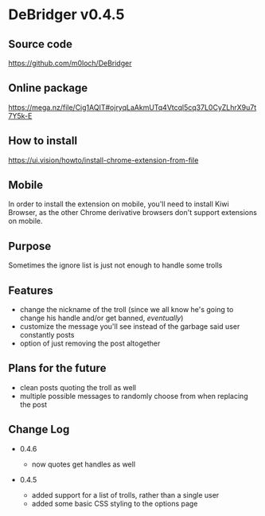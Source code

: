 # DeBridger v0.4.5

## Source code
https://github.com/m0loch/DeBridger

## Online package
https://mega.nz/file/Cig1AQIT#ojryqLaAkmUTq4Vtcql5cq37L0CyZLhrX9u7t7Y5k-E

## How to install
https://ui.vision/howto/install-chrome-extension-from-file

## Mobile
In order to install the extension on mobile, you'll need to install Kiwi Browser, as the other Chrome derivative browsers don't support extensions on mobile.

## Purpose
Sometimes the ignore list is just not enough to handle some trolls

## Features
- change the nickname of the troll (since we all know he's going to change his handle and/or get banned, _eventually_)
- customize the message you'll see instead of the garbage said user constantly posts
- option of just removing the post altogether

## Plans for the future
- clean posts quoting the troll as well
- multiple possible messages to randomly choose from when replacing the post

## Change Log
- 0.4.6
  * now quotes get handles as well

- 0.4.5
  * added support for a list of trolls, rather than a single user
  * added some basic CSS styling to the options page